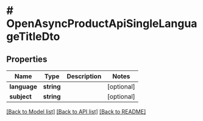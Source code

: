 # # OpenAsyncProductApiSingleLanguageTitleDto

## Properties

Name | Type | Description | Notes
------------ | ------------- | ------------- | -------------
**language** | **string** |  | [optional]
**subject** | **string** |  | [optional]

[[Back to Model list]](../../README.md#models) [[Back to API list]](../../README.md#endpoints) [[Back to README]](../../README.md)
